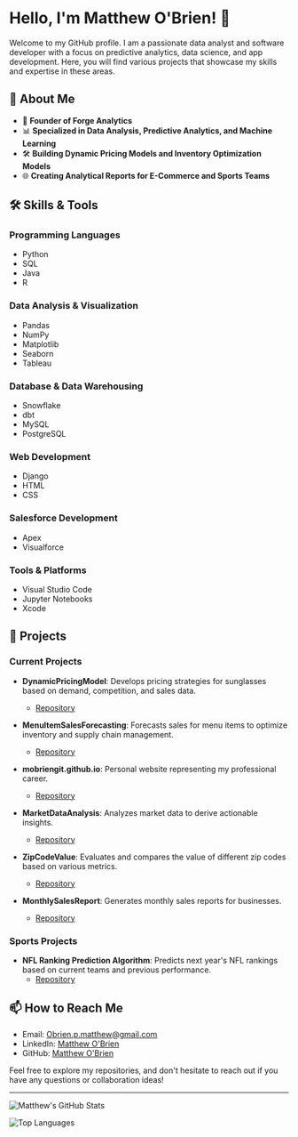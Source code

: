 # Hello, I'm Matthew O'Brien! 👋

Welcome to my GitHub profile. I am a passionate data analyst and software developer with a focus on predictive analytics, data science, and app development. Here, you will find various projects that showcase my skills and expertise in these areas.

## 🚀 About Me

- 💼 **Founder of Forge Analytics**
- 📊 **Specialized in Data Analysis, Predictive Analytics, and Machine Learning**
- 🛠️ **Building Dynamic Pricing Models and Inventory Optimization Models**
- 🌐 **Creating Analytical Reports for E-Commerce and Sports Teams**

## 🛠️ Skills & Tools

### Programming Languages

- Python
- SQL
- Java
- R

### Data Analysis & Visualization

- Pandas
- NumPy
- Matplotlib
- Seaborn
- Tableau

### Database & Data Warehousing

- Snowflake
- dbt
- MySQL
- PostgreSQL

### Web Development

- Django
- HTML
- CSS

### Salesforce Development

- Apex
- Visualforce

### Tools & Platforms

- Visual Studio Code
- Jupyter Notebooks
- Xcode

## 📂 Projects

### Current Projects

- **DynamicPricingModel**: Develops pricing strategies for sunglasses based on demand, competition, and sales data.
  - [Repository](https://github.com/mobriengit/DynamicPricingModel)

- **MenuItemSalesForecasting**: Forecasts sales for menu items to optimize inventory and supply chain management.
  - [Repository](https://github.com/mobriengit/MenuItemSalesForecasting)

- **mobriengit.github.io**: Personal website representing my professional career.
  - [Repository](https://github.com/mobriengit/mobriengit.github.io)

- **MarketDataAnalysis**: Analyzes market data to derive actionable insights.
  - [Repository](https://github.com/mobriengit/MarketDataAnalysis)

- **ZipCodeValue**: Evaluates and compares the value of different zip codes based on various metrics.
  - [Repository](https://github.com/mobriengit/ZipCodeValue)

- **MonthlySalesReport**: Generates monthly sales reports for businesses.
  - [Repository](https://github.com/mobriengit/MonthlySalesReport)

### Sports Projects

- **NFL Ranking Prediction Algorithm**: Predicts next year's NFL rankings based on current teams and previous performance.
  - [Repository](https://github.com/mobriengit/NFL-Ranking-Prediction)

## 📫 How to Reach Me

- Email: [Obrien.p.matthew@gmail.com](mailto:Obrien.p.matthew@gmail.com)
- LinkedIn: [Matthew O'Brien](https://www.linkedin.com/in/matthew-o-brien-1b606b12b/)
- GitHub: [Matthew O'Brien](https://github.com/mobriengit)

Feel free to explore my repositories, and don't hesitate to reach out if you have any questions or collaboration ideas!

---

![Matthew's GitHub Stats](https://github-readme-stats.vercel.app/api?username=mobriengit&show_icons=true&theme=radical)

![Top Languages](https://github-readme-stats.vercel.app/api/top-langs/?username=mobriengit&layout=compact&theme=radical)





